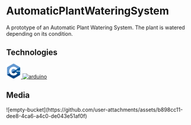 # AutomaticPlantWateringSystem
A prototype of an Automatic Plant Watering System. The plant is watered depending on its condition.

<h2>Technologies</h2>

<a href="https://www.w3schools.com/cpp/" target="_blank" rel="noreferrer"> <img src="https://raw.githubusercontent.com/devicons/devicon/master/icons/cplusplus/cplusplus-original.svg" alt="cplusplus" width="40" height="40"/> </a> 
<a href="https://www.arduino.cc/" target="_blank" rel="noreferrer"> <img src="https://cdn.worldvectorlogo.com/logos/arduino-1.svg" alt="arduino" width="40" height="40"/> </a>

<h2>Media</h2>
![empty-bucket](https://github.com/user-attachments/assets/b898cc11-dee8-4ca6-a4c0-de043e51af0f)
